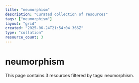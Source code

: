 ```yaml
---
title: "neumorphism"
description: "Curated collection of resources"
tags: ["neumorphism"]
layout: "grid"
created: "2025-06-24T21:54:04.366Z"
type: "collation"
resource_count: 3
---
```


# neumorphism

This page contains 3 resources filtered by tags: neumorphism.


<div class="resource-gallery" data-layout="grid">
  <div class="resource-item" id="resource-item-mcaquouv0c234yc8cxfi"></div>
  <div class="resource-item" id="resource-item-mcaqv0yleajnd523xmd"></div>
  <div class="resource-item" id="resource-item-mcar6waop1ay1187z3"></div>
</div>
